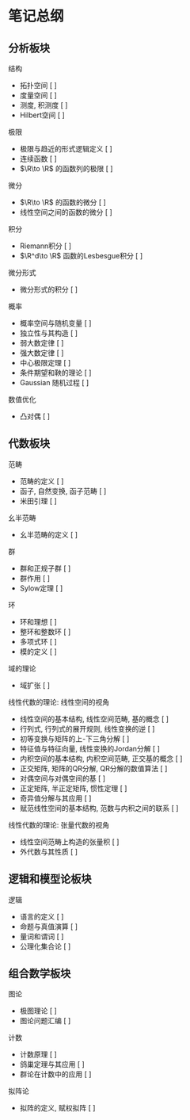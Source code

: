

# 笔记总纲

## 分析板块

结构

- 拓扑空间 [ ]
- 度量空间 [ ]
- 测度, 积测度 [ ]
- Hilbert空间 [ ]

极限

- 极限与趋近的形式逻辑定义 [ ]
- 连续函数 [ ]
- $\R\to \R$ 的函数列的极限 [ ]

微分

- $\R\to \R$ 的函数的微分 [ ]
- 线性空间之间的函数的微分 [ ]

积分

- Riemann积分 [ ]
- $\R^d\to \R$ 函数的Lesbesgue积分 [ ]

微分形式

- 微分形式的积分 [ ]

概率

- 概率空间与随机变量 [ ]
- 独立性与其构造 [ ]
- 弱大数定律 [ ]
- 强大数定律 [ ]
- 中心极限定理 [ ]
- 条件期望和鞅的理论 [ ]
- Gaussian 随机过程 [ ]

数值优化

- 凸对偶 [ ]

## 代数板块

范畴

- 范畴的定义 [ ]
- 函子, 自然变换, 函子范畴 [ ]
- 米田引理 [ ]

幺半范畴

- 幺半范畴的定义 [ ]

群

- 群和正规子群 [ ]
- 群作用 [ ]
- Sylow定理 [ ]

环

- 环和理想 [ ]
- 整环和整数环 [ ]
- 多项式环 [ ]
- 模的定义 [ ]

域的理论

- 域扩张 [ ]

线性代数的理论: 线性空间的视角

- 线性空间的基本结构, 线性空间范畴, 基的概念 [ ]
- 行列式, 行列式的展开规则, 线性变换的逆 [ ]
- 初等变换与矩阵的上-下三角分解 [ ]
- 特征值与特征向量, 线性变换的Jordan分解 [ ]
- 内积空间的基本结构, 内积空间范畴, 正交基的概念 [ ]
- 正交矩阵, 矩阵的QR分解, QR分解的数值算法 [ ]
- 对偶空间与对偶空间的基 [ ]
- 正定矩阵, 半正定矩阵, 惯性定理 [ ]
- 奇异值分解与其应用 [ ]
- 赋范线性空间的基本结构, 范数与内积之间的联系 [ ]

线性代数的理论: 张量代数的视角

- 线性空间范畴上构造的张量积 [ ]
- 外代数与其性质 [ ]

## 逻辑和模型论板块

逻辑

-  语言的定义 [ ]
-  命题与真值演算 [ ]
-  量词和谓词 [ ]
- 公理化集合论 [ ]

## 组合数学板块

图论

- 极图理论 [ ]
- 图论问题汇编 [ ]

计数

- 计数原理 [ ]
- 鸽巢定理与其应用 [ ]
- 群论在计数中的应用 [ ]

拟阵论

- 拟阵的定义, 赋权拟阵 [ ]

